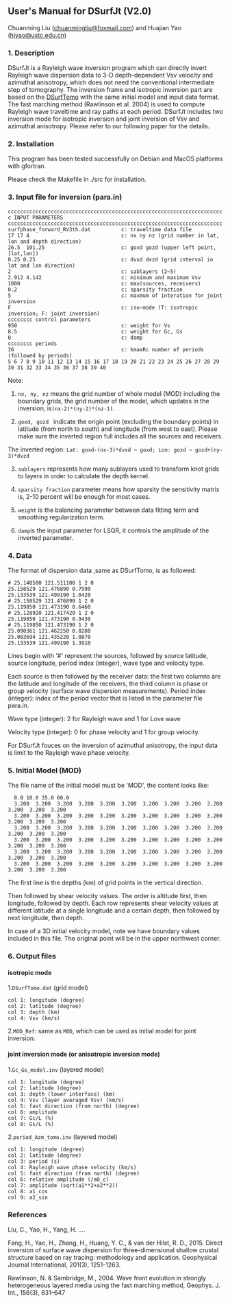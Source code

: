 ## User's Manual for DSurfJt (V2.0)

Chuanming Liu (chuanmingliu@foxmail.com) and Huajian Yao (hjyao@ustc.edu.cn)

### 1. Description

DSurfJt is a Rayleigh wave inversion program which can directly invert Rayleigh wave dispersion data to 3-D depth-dependent Vsv velocity and azimuthal anisotropy, which does not need the conventional intermediate step of tomography. The inversion frame and isotropic inversion part are based on the [DSurfTomo](https://github.com/HongjianFang/DSurfTomo)  with the same initial model and input data format. The fast marching method (Rawlinson et al. 2004) is used to compute Rayleigh wave traveltime and ray paths at each period. DSurfJt includes two inversion mode for isotropic inversion and joint inversion of Vsv and azimuthal anisotropy.  Please refer to our following paper for the details.

### 2. Installation
This program has been tested successfully on Debian and MacOS platforms with gfortran. 

Please check the Makefile in ./src for installation.

### 3. Input file for inversion (para.in)

```
cccccccccccccccccccccccccccccccccccccccccccccccccccccccccccccccccccccc
c INPUT PARAMETERS
cccccccccccccccccccccccccccccccccccccccccccccccccccccccccccccccccccccc
surfphase_forward_RV3th.dat	     	 c: traveltime data file 
17 17 4                              c: nx ny nz (grid number in lat, lon and depth direction)
26.5  101.25                         c: goxd gozd (upper left point,[lat,lon])
0.25 0.25                            c: dvxd dvzd (grid interval in lat and lon direction)
2                                    c: sablayers (2~5)
2.912 4.142                          c: minimum and maximum Vsv
1000                                 c: max(sources, receivers)
0.2                                  c: sparsity fraction
5				    				 c: maxmum of interation for joint inversion 
F                                    c: iso-mode (T: isotropic inversion; F: joint inversion)
cccccccc control parameters
950	           		                 c: weight for Vs
8.5		           	                 c: weight for Gc, Gs
0		           	                 c: damp
cccccccc periods
36                                   c: kmaxRc number of periods (followed by periods)
5 6 7 8 9 10 11 12 13 14 15 16 17 18 19 20 21 22 23 24 25 26 27 28 29 30 31 32 33 34 35 36 37 38 39 40
```
Note:

1. `nx, ny, nz` means the grid number of whole model (MOD) including the boundary grids, the grid number of the model, which updates in the inversion, is`(nx-2)*(ny-2)*(nz-1)`.

2. `goxd, gozd ` indicate the origin point (excluding the boundary points) in latitude (from north to south) and longitude (from west to east). Please make sure the inverted region full includes all the sources and receivers. 

 The inverted region: `Lat: goxd-(nx-3)*dvxd ~ goxd; Lon: gozd ~ gozd+(ny-3)*dvzd`

3. `sublayers` represents how many sublayers used to transform knot grids to layers in order to calculate the depth kernel. 
 
4. `sparsity fraction` parameter means how sparsity the sensitivity matrix is, 2-10 percent will be enough for most cases.

5. `weight` is the balancing parameter between data fitting term and smoothing regularization term. 

6. `damp`is the input parameter for LSQR, it controls the amplitude of the inverted parameter.


### 4. Data 

The format of dispersion data ,same as DSurfTomo, is as followed: 

```
# 25.148500 121.511100 1 2 0
25.158529 121.476890 0.7990
25.133539 121.499190 1.0420 
# 25.158529 121.476890 1 2 0 
25.119850 121.473190 0.6460 
# 25.128920 121.417420 1 2 0 
25.119850 121.473190 0.9430 
# 25.119850 121.473190 1 2 0 
25.090361 121.462250 0.8280 
25.083694 121.435220 1.0870 
25.133539 121.499190 1.3910
```

Lines begin with '#' represent the sources, followed by source latitude, source longitude, period index (integer), wave type and velocity type.

Each source is then followed by the receiver data: the first two columns are the latitude and longitude of the receivers, the third column is phase or group velocity (surface wave dispersion measurements). Period index (integer): index of the period vector that is listed in the parameter file para.in.

Wave type (integer): 2 for Rayleigh wave and 1 for Love wave 

Velocity type (integer): 0 for phase velocity and 1 for group velocity.

For DSurfJt fouces on the inversion of azimuthal anisotropy, the input data is limit to the Rayleigh wave phase velocity.

### 5. Initial Model (MOD)

The file name of the initial model must be 'MOD', the content looks like:

```
  0.0 10.0 35.0 60.0
  3.200  3.200  3.200  3.200  3.200  3.200  3.200  3.200  3.200  3.200  3.200  3.200  3.200  
  3.200  3.200  3.200  3.200  3.200  3.200  3.200  3.200  3.200  3.200  3.200  3.200  3.200  
  3.200  3.200  3.200  3.200  3.200  3.200  3.200  3.200  3.200  3.200  3.200  3.200  3.200  
  3.200  3.200  3.200  3.200  3.200  3.200  3.200  3.200  3.200  3.200  3.200  3.200  3.200  
  3.200  3.200  3.200  3.200  3.200  3.200  3.200  3.200  3.200  3.200  3.200  3.200  3.200  
  3.200  3.200  3.200  3.200  3.200  3.200  3.200  3.200  3.200  3.200  3.200  3.200  3.200  
```

The first line is the depths (km) of grid points in the vertical direction.

Then followed by shear velocity values. The order is altitude first, then longitude, followed by depth. Each row represents shear velocity values at different latitude at a single longitude and a certain depth, then followed by next longitude, then depth.

In case of a 3D initial velocity model, note we have boundary values included in this file. The original point will be in the upper northwest corner.


### 6. Output files

#### isotropic mode

1.`DSurfTomo.dat` (grid model)

```
col 1: longitude (degree)
col 2: latitude (degree)
col 3: depth (km)
col 4: Vsv (km/s)
```

2.`MOD_Ref`: same as `MOD`, which can be used as initial model for joint inversion.

#### joint inversion mode (or anisotropic inversion mode) 

1.`Gc_Gs_model.inv` (layered model)
 
```
col 1: longitude (degree)
col 2: latitude (degree)
col 3: depth (lower interface) (km)
col 4: Vsv (layer averaged Vsv) (km/s)
col 5: fast direction (from north) (degree)
col 6: amplitude 
col 7: Gc/L (%)
col 8: Gs/L (%)
```
2.`period_Azm_tomo.inv` (layered model)
 
```
col 1: longitude (degree)
col 2: latitude (degree)
col 3: period (s)
col 4: Rayleigh wave phase velocity (km/s)
col 5: fast direction (from north) (degree)
col 6: relative amplitude (/a0_c)
col 7: amplitude (sqrt(a1**2+a2**2))
col 8: a1_cos
col 9: a2_sin
```

### References

Liu, C., Yao, H., Yang, H. ....


Fang, H., Yao, H., Zhang, H., Huang, Y. C., & van der Hilst, R. D., 2015. Direct inversion of surface wave dispersion for three-dimensional shallow crustal structure based on ray tracing: methodology and application. Geophysical Journal International, 201(3), 1251-1263.

Rawlinson, N. & Sambridge, M., 2004. Wave front evolution in strongly heterogeneous layered media using the fast marching method, Geophys. J. Int., 156(3), 631–647


  